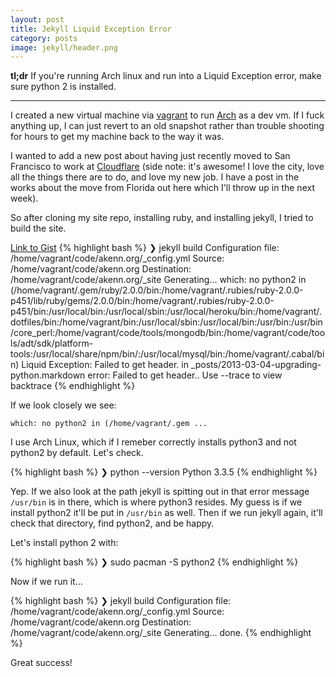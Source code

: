 ```yaml
---
layout: post
title: Jekyll Liquid Exception Error
category: posts
image: jekyll/header.png
---
```


<span class='summary'><strong>tl;dr</strong> If you're running Arch linux and run into a Liquid Exception error, make sure python 2 is installed.</span>

---

I created a new virtual machine via [vagrant](http://vagrantpress.org/) to run [Arch](https://www.archlinux.org/) as a dev vm. If I fuck anything up, I can just revert to an old snapshot rather than trouble shooting for hours to get my machine back to the way it was. 

I wanted to add a new post about having just recently moved to San Francisco to work at [Cloudflare](https://www.cloudflare.com/) (side note: it's awesome! I love the city, love all the things there are to do, and love my new job. I have a post in the works about the move from Florida out here which I'll throw up in the next week). 

So after cloning my site repo, installing ruby, and installing jekyll, I tried to build the site.

[Link to Gist](https://gist.github.com/L1fescape/beb1a918b8e0b9c8c826)
{% highlight bash %}
❯ jekyll build
Configuration file: /home/vagrant/code/akenn.org/_config.yml
            Source: /home/vagrant/code/akenn.org
       Destination: /home/vagrant/code/akenn.org/_site
      Generating... which: no python2 in (/home/vagrant/.gem/ruby/2.0.0/bin:/home/vagrant/.rubies/ruby-2.0.0-p451/lib/ruby/gems/2.0.0/bin:/home/vagrant/.rubies/ruby-2.0.0-p451/bin:/usr/local/bin:/usr/local/sbin:/usr/local/heroku/bin:/home/vagrant/.dotfiles/bin:/home/vagrant/bin:/usr/local/sbin:/usr/local/bin:/usr/bin:/usr/bin/core_perl:/home/vagrant/code/tools/mongodb/bin:/home/vagrant/code/tools/adt/sdk/platform-tools:/usr/local/share/npm/bin/:/usr/local/mysql/bin:/home/vagrant/.cabal/bin)
  Liquid Exception: Failed to get header. in _posts/2013-03-04-upgrading-python.markdown
error: Failed to get header.. Use --trace to view backtrace
{% endhighlight %}

If we look closely we see:

 `which: no python2 in (/home/vagrant/.gem ...` 

I use Arch Linux, which if I remeber correctly installs python3 and not python2 by default. Let's check.

{% highlight bash %}
❯ python --version
Python 3.3.5
{% endhighlight %}

Yep. If we also look at the path jekyll is spitting out in that error message `/usr/bin` is in there, which is where python3 resides. My guess is if we install python2 it'll be put in `/usr/bin` as well. Then if we run jekyll again, it'll check that directory, find python2, and be happy.

Let's install python 2 with:

{% highlight bash %}
❯ sudo pacman -S python2
{% endhighlight %}

Now if we run it...

{% highlight bash %}
❯ jekyll build
Configuration file: /home/vagrant/code/akenn.org/_config.yml
            Source: /home/vagrant/code/akenn.org
       Destination: /home/vagrant/code/akenn.org/_site
      Generating... done.
{% endhighlight %}

Great success!
